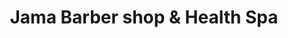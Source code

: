 ---
title: "Jama Barber shop & Health Spa"
url: /meycauayan/jama-barber-shop-and-health-spa/
shop: beauty
---